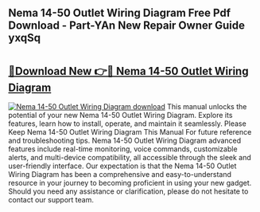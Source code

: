 ## Nema 14-50 Outlet Wiring Diagram Free Pdf Download - Part-YAn New Repair Owner Guide yxqSq

# <h2><a href="http://dftfn08.blite.top/?on=Nema+14-50+Outlet+Wiring+Diagram">🔗Download New 👉🔴 Nema 14-50 Outlet Wiring Diagram</a></h2>

[![Nema 14-50 Outlet Wiring Diagram download](https://i.imgur.com/lujVjoI.png)](http://dftfn08.blite.top/?on=Nema+14-50+Outlet+Wiring+Diagram)
This manual unlocks the potential of your new Nema 14-50 Outlet Wiring Diagram. Explore its features, learn how to install, operate, and maintain it seamlessly. Please Keep Nema 14-50 Outlet Wiring Diagram This Manual For future reference and troubleshooting tips. Nema 14-50 Outlet Wiring Diagram advanced features include real-time monitoring, voice commands, customizable alerts, and multi-device compatibility, all accessible through the sleek and user-friendly interface. Our expectation is that the Nema 14-50 Outlet Wiring Diagram has been a comprehensive and easy-to-understand resource in your journey to becoming proficient in using your new gadget. Should you need any assistance or clarification, please do not hesitate to contact our support team.
